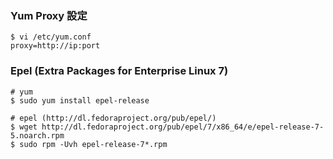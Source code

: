 ### Yum Proxy 設定
```shell
$ vi /etc/yum.conf
proxy=http://ip:port
```

### Epel (Extra Packages for Enterprise Linux 7)
```shell
# yum
$ sudo yum install epel-release

# epel (http://dl.fedoraproject.org/pub/epel/)
$ wget http://dl.fedoraproject.org/pub/epel/7/x86_64/e/epel-release-7-5.noarch.rpm
$ sudo rpm -Uvh epel-release-7*.rpm
```
